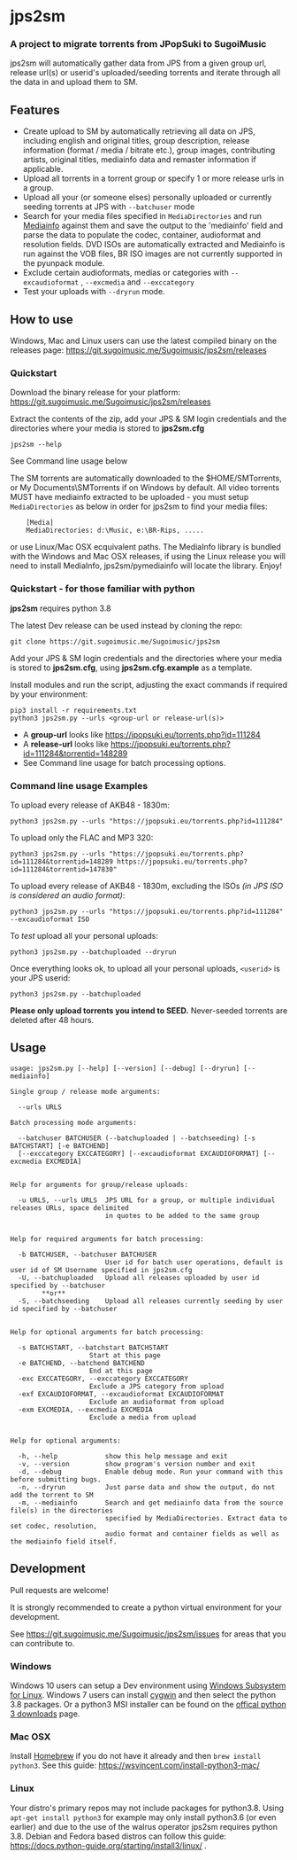 # jps2sm

### A project to migrate torrents from JPopSuki to SugoiMusic

jps2sm will automatically gather data from JPS from a given group url, release url(s) or userid's uploaded/seeding torrents and iterate through all the data in and upload them to SM.

## Features
* Create upload to SM by automatically retrieving all data on JPS, including english and original titles, group description, release information (format / media / bitrate etc.), group images, contributing artists, original titles, mediainfo data and remaster information if applicable.
* Upload all torrents in a torrent group or specify 1 or more release urls in a group.
* Upload all your (or someone elses) personally uploaded or currently seeding torrents at JPS with `--batchuser` mode
* Search for your media files specified in `MediaDirectories` and run [Mediainfo](https://mediaarea.net/en/MediaInfo) against them and save the output to the 'mediainfo' field and parse the data to populate the codec, container, audioformat and resolution fields. DVD ISOs are automatically extracted and Mediainfo is run against the VOB files, BR ISO images are not currently supported in the pyunpack module.
* Exclude certain audioformats, medias or categories with `--excaudioformat` , `--excmedia` and `--exccategory`
* Test your uploads with `--dryrun` mode.

## How to use
Windows, Mac and Linux users can use the latest compiled binary on the releases page: https://git.sugoimusic.me/Sugoimusic/jps2sm/releases

### Quickstart
Download the binary release for your platform: https://git.sugoimusic.me/Sugoimusic/jps2sm/releases

Extract the contents of the zip, add your JPS & SM login credentials and the directories where your media is stored to **jps2sm.cfg**

    jps2sm --help

See Command line usage below

The SM torrents are automatically downloaded to the $HOME/SMTorrents, or My Documents\SMTorrents if on Windows by default. All video torrents MUST have mediainfo extracted to be uploaded - you must setup `MediaDirectories` as below in order for jps2sm to find your media files:

```text
    [Media]
    MediaDirectories: d:\Music, e:\BR-Rips, .....
```

or use Linux/Mac OSX ecquivalent paths. The MediaInfo library is bundled with the Windows and Mac OSX releases, if using the Linux release you will need to install MediaInfo, jps2sm/pymediainfo will locate the library. Enjoy!

### Quickstart - for those familiar with python
**jps2sm** requires python 3.8

The latest Dev release can be used instead by cloning the repo:

    git clone https://git.sugoimusic.me/Sugoimusic/jps2sm

Add your JPS & SM login credentials and the directories where your media is stored to **jps2sm.cfg**, using **jps2sm.cfg.example** as a template.

Install modules and run the script, adjusting the exact commands if required by your environment:

    pip3 install -r requirements.txt
    python3 jps2sm.py --urls <group-url or release-url(s)>

* A **group-url** looks like https://jpopsuki.eu/torrents.php?id=111284
* A **release-url** looks like https://jpopsuki.eu/torrents.php?id=111284&torrentid=148289
* See Command line usage for batch processing options.

### Command line usage Examples
To upload every release of AKB48 - 1830m:

    python3 jps2sm.py --urls "https://jpopsuki.eu/torrents.php?id=111284"

To upload only the FLAC and MP3 320:

    python3 jps2sm.py --urls "https://jpopsuki.eu/torrents.php?id=111284&torrentid=148289 https://jpopsuki.eu/torrents.php?id=111284&torrentid=147830"

To upload every release of AKB48 - 1830m, excluding the ISOs *(in JPS ISO is considered an audio format)*:

    python3 jps2sm.py --urls "https://jpopsuki.eu/torrents.php?id=111284" --excaudioformat ISO

To *test* upload all your personal uploads:

    python3 jps2sm.py --batchuploaded --dryrun

Once everything looks ok, to upload all your personal uploads, `<userid>` is your JPS userid:

    python3 jps2sm.py --batchuploaded


**Please only upload torrents you intend to SEED.** Never-seeded torrents are deleted after 48 hours.
## Usage

```text
usage: jps2sm.py [--help] [--version] [--debug] [--dryrun] [--mediainfo]

Single group / release mode arguments:

  --urls URLS

Batch processing mode arguments:

  --batchuser BATCHUSER (--batchuploaded | --batchseeding) [-s BATCHSTART] [-e BATCHEND]
  [--exccategory EXCCATEGORY] [--excaudioformat EXCAUDIOFORMAT] [--excmedia EXCMEDIA]


Help for arguments for group/release uploads:

  -u URLS, --urls URLS  JPS URL for a group, or multiple individual releases URLs, space delimited
                        in quotes to be added to the same group


Help for required arguments for batch processing:

  -b BATCHUSER, --batchuser BATCHUSER
                        User id for batch user operations, default is user id of SM Username specified in jps2sm.cfg
  -U, --batchuploaded   Upload all releases uploaded by user id specified by --batchuser
        **or**
  -S, --batchseeding    Upload all releases currently seeding by user id specified by --batchuser


Help for optional arguments for batch processing:

  -s BATCHSTART, --batchstart BATCHSTART
                    Start at this page
  -e BATCHEND, --batchend BATCHEND
                    End at this page
  -exc EXCCATEGORY, --exccategory EXCCATEGORY
                    Exclude a JPS category from upload
  -exf EXCAUDIOFORMAT, --excaudioformat EXCAUDIOFORMAT
                    Exclude an audioformat from upload
  -exm EXCMEDIA, --excmedia EXCMEDIA
                    Exclude a media from upload


Help for optional arguments:

  -h, --help            show this help message and exit
  -v, --version         show program's version number and exit
  -d, --debug           Enable debug mode. Run your command with this before submitting bugs.
  -n, --dryrun          Just parse data and show the output, do not add the torrent to SM
  -m, --mediainfo       Search and get mediainfo data from the source file(s) in the directories
                        specified by MediaDirectories. Extract data to set codec, resolution,
                        audio format and container fields as well as the mediainfo field itself.
```

## Development
Pull requests are welcome!

It is strongly recommended to create a python virtual environment for your development.

See https://git.sugoimusic.me/Sugoimusic/jps2sm/issues for areas that you can contribute to.

### Windows
Windows 10 users can setup a Dev environment using [Windows Subsystem for Linux](https://docs.microsoft.com/en-us/windows/wsl/install-win10). Windows 7 users can install [cygwin](https://cygwin.com/install.html) and then select the python 3.8 packages. Or a python3 MSI installer can be found on the [offical python 3 downloads](https://www.python.org/downloads/windows/) page.

### Mac OSX
Install [Homebrew](https://brew.sh) if you do not have it already and then `brew install python3`. See this guide: https://wsvincent.com/install-python3-mac/

### Linux
Your distro's primary repos may not include packages for python3.8. Using `apt-get install python3` for example may only install python3.6 (or even earlier) and due to the use of the walrus operator jps2sm requires python 3.8. Debian and Fedora based distros can follow this guide: https://docs.python-guide.org/starting/install3/linux/ .